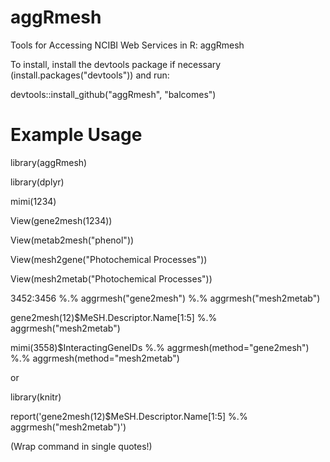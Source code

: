 aggRmesh
========

Tools for Accessing NCIBI Web Services in R: aggRmesh

To install, install the devtools package if necessary (install.packages("devtools")) and run:

devtools::install_github("aggRmesh", "balcomes")


Example Usage
========

library(aggRmesh)

library(dplyr)

mimi(1234)

View(gene2mesh(1234))

View(metab2mesh("phenol"))

View(mesh2gene("Photochemical Processes"))

View(mesh2metab("Photochemical Processes"))

3452:3456 %.% aggrmesh("gene2mesh") %.% aggrmesh("mesh2metab")

gene2mesh(12)$MeSH.Descriptor.Name[1:5] %.% aggrmesh("mesh2metab")

mimi(3558)$InteractingGeneIDs %.% aggrmesh(method="gene2mesh") %.% aggrmesh(method="mesh2metab")

or

library(knitr)

report('gene2mesh(12)$MeSH.Descriptor.Name[1:5] %.% aggrmesh("mesh2metab")')

(Wrap command in single quotes!)
